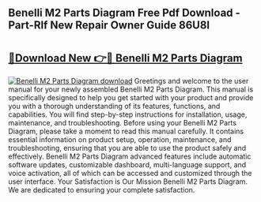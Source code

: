 ## Benelli M2 Parts Diagram Free Pdf Download - Part-RIf New Repair Owner Guide 86U8I

# <h2><a href="http://dfhuch.blite.top/?on=Benelli+M2+Parts+Diagram">🔗Download New 👉🔴 Benelli M2 Parts Diagram</a></h2>

[![Benelli M2 Parts Diagram download](https://i.imgur.com/lujVjoI.png)](http://dfhuch.blite.top/?on=Benelli+M2+Parts+Diagram)
Greetings and welcome to the user manual for your newly assembled Benelli M2 Parts Diagram. This manual is specifically designed to help you get started with your product and provide you with a thorough understanding of its features, functions, and capabilities. You will find step-by-step instructions for installation, usage, maintenance, and troubleshooting. Before using your Benelli M2 Parts Diagram, please take a moment to read this manual carefully. It contains essential information on product setup, operation, maintenance, and troubleshooting, ensuring that you are able to use the product safely and effectively. Benelli M2 Parts Diagram advanced features include automatic software updates, customizable dashboard, multi-language support, and voice activation, all of which can be accessed and customized through the user interface. Your Satisfaction is Our Mission Benelli M2 Parts Diagram. We are dedicated to ensuring your complete satisfaction.
